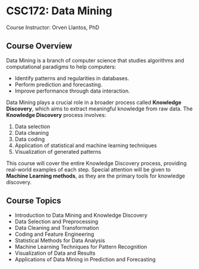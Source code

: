 # CSC172: Data Mining
Course Instructor: Orven Llantos, PhD
## Course Overview

Data Mining is a branch of computer science that studies algorithms and computational paradigms to help computers:
- Identify patterns and regularities in databases.
- Perform prediction and forecasting.
- Improve performance through data interaction.

Data Mining plays a crucial role in a broader process called **Knowledge Discovery**, which aims to extract meaningful knowledge from raw data. The **Knowledge Discovery** process involves:
1. Data selection
2. Data cleaning
3. Data coding
4. Application of statistical and machine learning techniques
5. Visualization of generated patterns

This course will cover the entire Knowledge Discovery process, providing real-world examples of each step. Special attention will be given to **Machine Learning methods**, as they are the primary tools for knowledge discovery.

## Course Topics
- Introduction to Data Mining and Knowledge Discovery
- Data Selection and Preprocessing
- Data Cleaning and Transformation
- Coding and Feature Engineering
- Statistical Methods for Data Analysis
- Machine Learning Techniques for Pattern Recognition
- Visualization of Data and Results
- Applications of Data Mining in Prediction and Forecasting


